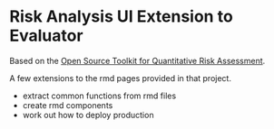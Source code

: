 # Risk Analysis UI Extension to Evaluator

Based on the [Open Source Toolkit for Quantitative Risk Assessment](https://github.com/davidski/evaluator).

A few extensions to the rmd pages provided in that project.
* extract common functions from rmd files
* create rmd components
* work out how to deploy production
